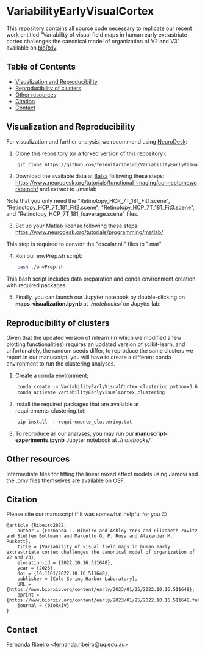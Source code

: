 # VariabilityEarlyVisualCortex

This repository contains all source code necessary to replicate our recent work entitled "Variability of visual field maps in human early extrastriate cortex challenges the canonical model of organization of V2 and V3" available on [bioRxiv](https://www.biorxiv.org/content/10.1101/2022.10.16.511648v2.abstract). 

## Table of Contents
* [Visualization and Reproducibility](#Visualization-and-Reproducibility)
* [Reproducibility of clusters](#Reproducibility-of-clusters)
* [Other resources](#other-resources)
* [Citation](#citation)
* [Contact](#contact)


## Visualization and Reproducibility
For visualization and further analysis, we recommend using [NeuroDesk](https://www.neurodesk.org/):

1. Clone this repository (or a forked version of this repository):

```bash
    git clone https://github.com/felenitaribeiro/VariabilityEarlyVisualCortex.git
```   

2. Download the available data at [Balsa](https://balsa.wustl.edu/study/9Zkk) following these steps: https://www.neurodesk.org/tutorials/functional_imaging/connectomeworkbench/ and extract to ./matlab

Note that you only need the "Retinotopy_HCP_7T_181_Fit1.scene", "Retinotopy_HCP_7T_181_Fit2.scene", "Retinotopy_HCP_7T_181_Fit3.scene", and "Retinotopy_HCP_7T_181_fsaverage.scene" files.

3. Set up your Matlab license following these steps: https://www.neurodesk.org/tutorials/programming/matlab/  

This step is required to convert the "dscalar.nii" files to ".mat"

4. Run our envPrep.sh script:
```bash
    bash ./envPrep.sh
```   
This bash script includes data preparation and conda environment creation with required packages.

5. Finally, you can launch our Jupyter notebook by double-clicking on **maps-visualization.ipynb** at *./notebooks/* on Jupyter lab:


## Reproducibility of clusters

Given that the updated version of nilearn (in which we modified a few plotting functionalities) requires an updated version of scikit-learn, and unfortunately, the random seeds differ, to reproduce the same clusters we report in our manuscript, you will have to create a different conda environment to run the clustering analyses.

1. Create a conda environment;
```bash
    conda create -n VariabilityEarlyVisualCortex_clustering python=3.6
    conda activate VariabilityEarlyVisualCortex_clustering
```
2. Install the required packages that are available at requirements_clustering.txt: 

```bash
    pip install -r requirements_clustering.txt
```

3. To reproduce all our analyses, you may run our **manuscript-experiments.ipynb** Jupyter notebook at *./notebooks/*.
## Other resources

Intermediate files for fitting the linear mixed effect models using Jamovi and the .omv files themselves are available on [OSF](https://osf.io/tdkuj/).

## Citation

Please cite our manuscript if it was somewhat helpful for you :wink:

    @article {Ribeiro2022,
        author = {Fernanda L. Ribeiro and Ashley York and Elizabeth Zavitz and Steffen Bollmann and Marcello G. P. Rosa and Alexander M. Puckett},
        title = {Variability of visual field maps in human early extrastriate cortex challenges the canonical model of organization of V2 and V3},
        elocation-id = {2022.10.16.511648},
        year = {2023},
        doi = {10.1101/2022.10.16.511648},
        publisher = {Cold Spring Harbor Laboratory},
        URL = {https://www.biorxiv.org/content/early/2023/01/25/2022.10.16.511648},
        eprint = {https://www.biorxiv.org/content/early/2023/01/25/2022.10.16.511648.full.pdf},
        journal = {bioRxiv}
    }


## Contact
Fernanda Ribeiro <[fernanda.ribeiro@uq.edu.au](fernanda.ribeiro@uq.edu.au)>